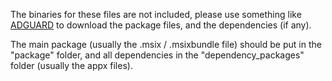 The binaries for these files are not included, please use something like [ADGUARD](https://store.rg-adguard.net/) to download the package files, and the dependencies (if any).

The main package (usually the .msix / .msixbundle file) should be put in the "package" folder, and all dependencies in the "dependency_packages" folder (usually the appx files).